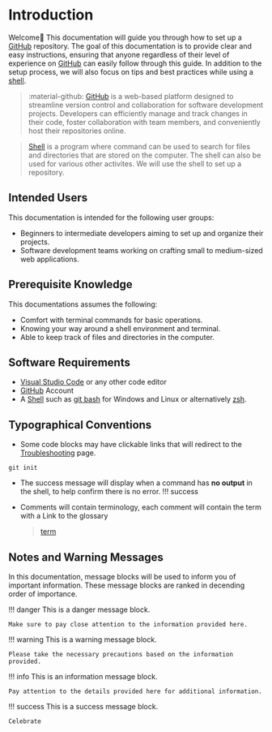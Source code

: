 # Introduction

Welcome🙌 This documentation will guide you through how to set up a [GitHub](https://github.com/) repository. The goal of this documentation is to provide clear and easy instructions, ensuring that anyone regardless of their level of experience on [GitHub](https://github.com/) can easily follow through this guide. In addition to the setup process, we will also focus on tips and best practices while using a [shell]().

> :material-github: [GitHub](https://github.com/) is a web-based platform designed to streamline version control and collaboration for software development projects.
> Developers can efficiently manage and track changes in their code, foster collaboration with team members, and conveniently host their repositories online.

> [Shell]() is a program where command can be used to search for files and directories that are stored on the computer. The shell can also be used for various other activites.
> We will use the shell to set up a repository.

## Intended Users

This documentation is intended for the following user groups:

- Beginners to intermediate developers aiming to set up and organize their projects.
- Software development teams working on crafting small to medium-sized web applications.

## Prerequisite Knowledge

This documentations assumes the following:

- Comfort with terminal commands for basic operations.
- Knowing your way around a shell environment and terminal.
- Able to keep track of files and directories in the computer.

## Software Requirements

- [Visual Studio Code](https://code.visualstudio.com/download) or any other code editor
- [GitHub](https://github.com/) Account
- A [Shell]() such as [git bash](https://git-scm.com/downloads) for Windows and Linux or alternatively [zsh]().

## Typographical Conventions

- Some code blocks may have clickable links that will redirect to the [Troubleshooting](Troubleshoot) page.
```
git init 
```
- The success message will display when a command has **no output** in the shell, to help confirm there is no error.
!!! success

- Comments will contain terminology, each comment will contain the term with a Link to the glossary
  > [term]()

## Notes and Warning Messages

In this documentation, message blocks will be used to inform you of important information. These message blocks are ranked in decending order of importance.

!!! danger
    This is a danger message block.

    Make sure to pay close attention to the information provided here.

!!! warning
    This is a warning message block.

    Please take the necessary precautions based on the information provided.

!!! info
    This is an information message block.

    Pay attention to the details provided here for additional information.

!!! success
    This is a success message block.

    Celebrate
